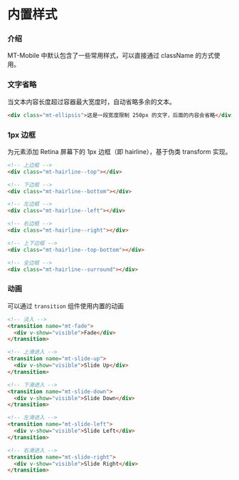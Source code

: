 # 内置样式

### 介绍

MT-Mobile 中默认包含了一些常用样式，可以直接通过 className 的方式使用。

### 文字省略

当文本内容长度超过容器最大宽度时，自动省略多余的文本。

```html
<div class="mt-ellipsis">这是一段宽度限制 250px 的文字，后面的内容会省略</div>
```

### 1px 边框

为元素添加 Retina 屏幕下的 1px 边框（即 hairline），基于伪类 transform 实现。

```html
<!-- 上边框 -->
<div class="mt-hairline--top"></div>

<!-- 下边框 -->
<div class="mt-hairline--bottom"></div>

<!-- 左边框 -->
<div class="mt-hairline--left"></div>

<!-- 右边框 -->
<div class="mt-hairline--right"></div>

<!-- 上下边框 -->
<div class="mt-hairline--top-bottom"></div>

<!-- 全边框 -->
<div class="mt-hairline--surround"></div>
```

### 动画

可以通过 `transition` 组件使用内置的动画

```html
<!-- 淡入 -->
<transition name="mt-fade">
  <div v-show="visible">Fade</div>
</transition>

<!-- 上滑进入 -->
<transition name="mt-slide-up">
  <div v-show="visible">Slide Up</div>
</transition>

<!-- 下滑进入 -->
<transition name="mt-slide-down">
  <div v-show="visible">Slide Down</div>
</transition>

<!-- 左滑进入 -->
<transition name="mt-slide-left">
  <div v-show="visible">Slide Left</div>
</transition>

<!-- 右滑进入 -->
<transition name="mt-slide-right">
  <div v-show="visible">Slide Right</div>
</transition>
```
